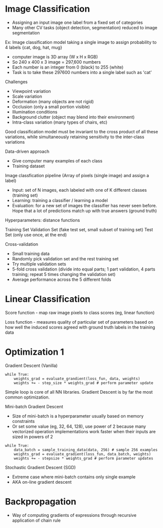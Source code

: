 # Image Classification


- Assigning an input image one label from a fixed set of categories
- Many other CV tasks (object detection, segmentation) reduced to image
  segmentation

Ex: Image classification model taking a single image to assign probability to
4 labels {cat, dog, hat, mug}
- computer image is 3D array (W x H x RGB)
- So 240 x 400 x 3 image = 297,600 numbers
- Each number is an integer from 0 (black) to 255 (white)
- Task is to take these 297600 numbers into a single label such as 'cat'

Challenges
- Viewpoint variation
- Scale variation
- Deformation (many objects are not rigid)
- Occlusion (only a small portion visible)
- Illumination conditions
- Background clutter (object may blend into their environment)
- Intra-class variation (many types of chairs, etc)

Good classification model must be invariant to the cross product of all these
variations, while simultaneously retaining sensitivity to the inter-class
variations

Data-driven approach
- Give computer many examples of each class
- Training dataset

Image classfication pipeline (Array of pixels (single image) and assign a label)
- Input: set of N images, each labeled with one of K different classes (training
  set)
- Learning: training a classifier / learning a model
- Evaluation: for a new set of images the classifier has never seen before.
  Hope that a lot of predictions match up with true answers (ground truth)

Hyperparameters: distance functions

Training Set
Validation Set (fake test set, small subset of training set)
Test Set (only use once, at the end)

Cross-validation
- Small training data
- Randomly pick validation set and the rest training set
- Try multiple validation sets
- 5-fold cross validation (divide into equal parts; 1 part validation, 4 parts
  training; repeat 5 times changing the validation set)
- Average performance across the 5 different folds

# Linear Classification

Score function - map raw image pixels to class scores (eg, linear function)

Loss function - measures quality of particular set of parameters based on how well the induced scores agreed with ground truth labels in the training data

# Optimization 1

Gradient Descent (Vanilla)

```
while True:
    weights_grad = evaluate_grandient(loss_fun, data, weights)
    weights += - step_size * weights_grad # perform parameter update
```

Simple loop is core of all NN libraries.  Gradient Descent is by far the most common optimization.

Mini-batch Gradient Descent
- Size of mini-batch is a hyperparameter usually based on memory constraints
- Or set some value (eg, 32, 64, 128), use power of 2 because many vectorized operation implementations work faster when their inputs are  sized in powers of 2
```
while True:
    data_batch = sample_training_data(data, 256) # sample 256 examples
    weights_grad = evaluate_gradient(loss_fun, data_batch, weights)
    weights += - stepsize * weights_grad # perform parameter updates
```

Stochastic Gradient Descent (SGD)
- Extreme case where mini-batch contains only single example
- AKA on-line gradient descent

# Backpropagation

- Way of computing gradients of expressions through recursive application of chain rule
